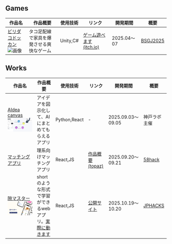 ## Games
| 作品名 | 作品概要 | 使用技術 | リンク | 開発期間 | 概要 |
| ----- | ----- | ----- | ----- | ----- | ----- |
| [ビリダコドッカン](https://github.com/jaga-Nick/BSGJ_W-07)![画像](./public/ビリダコドッカンタイトル.png) | タコ足配線で家具を爆発させる爽快なゲーム | Unity,C# | [ゲーム遊べます(itch.io)](https://bitsummit-gamejam.itch.io/spaghetti-explode) | 2025.04〜07 | [BSGJ2025](https://bitsummit-gamejam.itch.io/) |


## Works
| 作品名 | 作品概要 | 使用技術 | リンク | 開発期間 | 概要 |
| ----- | ----- | ----- | ----- | ----- | ----- |
| [AIdea canvas](https://github.com/uyuki234/KobeHackathon2025)![画像](./public/AIdeacanvas.png) | アイデアを図示化して、AIにまとめてもらえるアプリ | Python,React | - | 2025.09.03〜09.05 | 神戸ラボ主催 |
| [マッチングアプリ](https://github.com/hsmt-T/58hack) | 理系向けマッチングアプリ | React,JS | [作品概要(topaz)](https://topaz.dev/projects/60bd4e9822b607cafdff) | 2025.09.20〜09.21 | [58hack](https://58hackathon.connpass.com/event/362805/) |
| [隙マスター](https://github.com/jphacks/os_2519)![画像](./public/隙マスター広告.png) | shortのような形式で学習ができるwebアプリ。[実際に動きます](https://sukima-knowledge.web.app/) | React,JS | [公開サイト](https://sukima-knowledge.web.app/) | 2025.10.19〜10.20 | [JPHACKS](https://jphacks.com/) |
